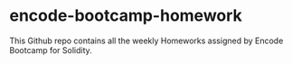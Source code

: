 # encode-bootcamp-homework
This Github repo contains all the weekly Homeworks assigned by Encode Bootcamp for Solidity. 
